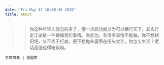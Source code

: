 ```yaml
---
date: "Fri May 17 10:09:46 2019"
title: About
---
```


> > 你这种年轻人我见的多了，懂一点武功就以为可以横行天下，其实行走江湖是一件很痛苦的事情。会武功，有很多事情不能做。你不想耕田吧，又不齿于打劫，更不想抛头露面在街头卖艺，你怎么生活？武功高强也得吃饭啊。

    东邪西毒 | 张国荣
